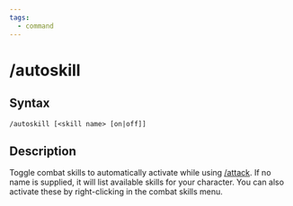 ```yaml
---
tags:
  - command
---
```


# /autoskill

## Syntax

<!--cmd-syntax-start-->
```eqcommand
/autoskill [<skill name> [on|off]]
```
<!--cmd-syntax-end-->

## Description

<!--cmd-desc-start-->
Toggle combat skills to automatically activate while using [/attack](cmd-attack.md). If no name is supplied, it will list available skills for your character. You can also activate these by right-clicking in the combat skills menu.
<!--cmd-desc-end-->
